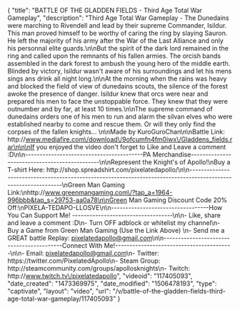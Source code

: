 {
    "title": "BATTLE OF THE GLADDEN FIELDS - Third Age Total War Gameplay",
    "description": "Third Age Total War Gameplay - The Dunedains were marching to Rivendell and lead by their supreme Commander, Isildur. This man proved himself to be worthy of caring the ring by slaying Sauron. He left the majority of his army after the War of the Last Alliance and only his personnal elite guards.\n\nBut the spirit of the dark lord remained in the ring and called upon the remnants of his fallen armies. The orcish bands assembled in the dark forest to ambush the young hero of the middle earth. Blinded by victory, Isildur wasn't aware of his surroundings and let his mens sings ans drink all night long.\n\nAt the morning when the rains was heavy and blocked the field of view of dunedains scouts, the silence of the forest awoke the presence of danger. Isildur knew that orcs were near and prepared his men to face the unstoppable force. They knew that they were outnumber and by far, at least 10 times.\n\nThe supreme command of dunedains orders one of his men to run and alarm the silvan elves who were established nearby to come and rescue them. Or will they only find the corpses of the fallen knights... \n\nMade by KuroGuroChan\n\nBattle Link: http:\/\/www.mediafire.com\/download\/9ofcumfn4fm0iwx\/Gladdens_fields.rar\n\n\nIf you enjoyed the video don't forget to Like and Leave a comment :D\n\n-----------------------------------------PA Merchandise----------------------------------------------\n\nRepresent the Knight's of Apollo!\nBuy a T-shirt Here: http:\/\/shop.spreadshirt.com\/pixelatedapollo\/\n\n---------------------------------------------------------------------------------------------------------------\nGreen Man Gaming Link:\nhttp:\/\/www.greenmangaming.com\/?tap_a=1964-996bbb&tap_s=29753-aa0a78\n\nGreen Man Gaming Discount Code 20% Off:\nPIXELA-TEDAPO-LLOSVE\n\n----------------------------------How You Can Support Me! -----------------------------------\n\n- Like, share and leave a comment :D\n- Turn OFF adblock or whitelist my channel\n- Buy a Game from Green Man Gaming (Use the Link Above) \n- Send me a GREAT battle Replay: pixelatedapollo@gmail.com\n\n------------------------------------------Connect With Me!-----------------------------------------\n\n- Email: pixelatedapollo@gmail.com\n- Twitter: https:\/\/twitter.com\/PixelatedApollo\n- Steam Group:  http:\/\/steamcommunity.com\/groups\/apollosknights\n- Twitch: http:\/\/www.twitch.tv\/pixelatedapollo",
    "videoid": "117405093",
    "date_created": "1473369975",
    "date_modified": "1506478193",
    "type": "captivate",
    "layout": "video",
    "url": "\/v\/battle-of-the-gladden-fields-third-age-total-war-gameplay\/117405093"
}